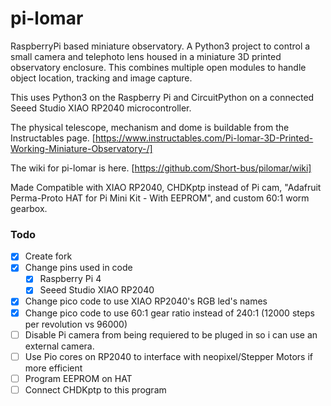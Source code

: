 # pi-lomar
RaspberryPi based miniature observatory.
A Python3 project to control a small camera and telephoto lens housed in a miniature 3D printed observatory enclosure.
This combines multiple open modules to handle object location, tracking and image capture.

This uses Python3 on the Raspberry Pi and CircuitPython on a connected Seeed Studio XIAO RP2040 microcontroller.

The physical telescope, mechanism and dome is buildable from the Instructables page.
[https://www.instructables.com/Pi-lomar-3D-Printed-Working-Miniature-Observatory-/]

The wiki for pi-lomar is here.
[https://github.com/Short-bus/pilomar/wiki]

Made Compatible with XIAO RP2040, CHDKptp instead of Pi cam,
"Adafruit Perma-Proto HAT for Pi Mini Kit - 
With EEPROM", and custom 60:1 worm gearbox.

### Todo
- [x] Create fork
- [x] Change pins used in code
  - [x] Raspberry Pi 4
  - [x] Seeed Studio XIAO RP2040
- [x] Change pico code to use XIAO RP2040's RGB led's names
- [x] Change pico code to use 60:1 gear ratio instead of 240:1 (12000 steps per revolution vs 96000)
- [ ] Disable Pi camera from being requiered to be pluged in so i can use an external camera.
- [ ] Use Pio cores on RP2040 to interface with neopixel/Stepper Motors if more efficient
- [ ] Program EEPROM on HAT
- [ ] Connect CHDKptp to this program
